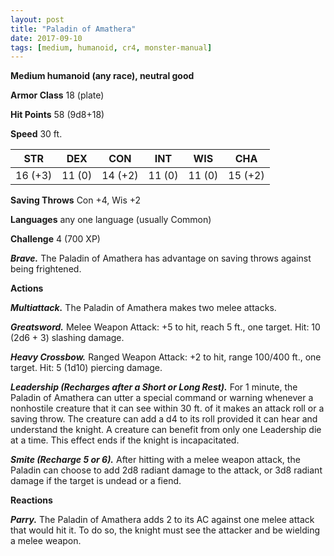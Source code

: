 ```yaml
---
layout: post
title: "Paladin of Amathera"
date: 2017-09-10
tags: [medium, humanoid, cr4, monster-manual]
---
```


**Medium humanoid (any race), neutral good**

**Armor Class** 18 (plate)

**Hit Points** 58 (9d8+18)

**Speed** 30 ft.

|   STR   |   DEX   |   CON   |   INT   |   WIS   |   CHA   |
|:-----:|:-----:|:-----:|:-----:|:-----:|:-----:|
| 16 (+3) | 11 (0) | 14 (+2) | 11 (0) | 11 (0) | 15 (+2) |

**Saving Throws** Con +4, Wis +2

**Languages** any one language (usually Common)

**Challenge** 4 (700 XP)

***Brave.*** The Paladin of Amathera has advantage on saving throws against being frightened.

**Actions**

***Multiattack.*** The Paladin of Amathera makes two melee attacks.

***Greatsword.*** Melee Weapon Attack: +5 to hit, reach 5 ft., one target. Hit: 10 (2d6 + 3) slashing damage.

***Heavy Crossbow.*** Ranged Weapon Attack: +2 to hit, range 100/400 ft., one target. Hit: 5 (1d10) piercing damage.

***Leadership (Recharges after a Short or Long Rest).*** For 1 minute, the Paladin of Amathera can utter a special command or warning whenever a nonhostile creature that it can see within 30 ft. of it makes an attack roll or a saving throw. The creature can add a d4 to its roll provided it can hear and understand the knight. A creature can benefit from only one Leadership die at a time. This effect ends if the knight is incapacitated.

***Smite (Recharge 5 or 6).*** After hitting with a melee weapon attack, the Paladin can choose to add 2d8 radiant damage to the attack, or 3d8 radiant damage if the target is undead or a fiend.

**Reactions**

***Parry.*** The Paladin of Amathera adds 2 to its AC against one melee attack that would hit it. To do so, the knight must see the attacker and be wielding a melee weapon.

